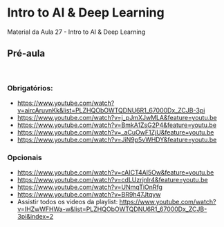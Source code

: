 # Intro to AI & Deep Learning
Material da Aula 27 - Intro to AI & Deep Learning
​
## Pré-aula
​
### Obrigatórios:
- https://www.youtube.com/watch?v=aircAruvnKk&list=PLZHQObOWTQDNU6R1_67000Dx_ZCJB-3pi
- https://www.youtube.com/watch?v=j_pJmXJwMLA&feature=youtu.be
- https://www.youtube.com/watch?v=BmkA1ZsG2P4&feature=youtu.be
- https://www.youtube.com/watch?v=_aCuOwF1ZjU&feature=youtu.be
- https://www.youtube.com/watch?v=JiN9p5vWHDY&feature=youtu.be

### Opcionais
- https://www.youtube.com/watch?v=cAICT4Al5Ow&feature=youtu.be
- https://www.youtube.com/watch?v=cdLUzrjnlr4&feature=youtu.be
- https://www.youtube.com/watch?v=UNmqTiOnRfg
- https://www.youtube.com/watch?v=BR9h47Jtqyw
- Assistir todos os videos da playlist: https://www.youtube.com/watch?v=IHZwWFHWa-w&list=PLZHQObOWTQDNU6R1_67000Dx_ZCJB-3pi&index=2
